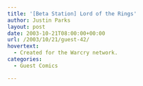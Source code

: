 ```yaml
---
title: '[Beta Station] Lord of the Rings'
author: Justin Parks
layout: post
date: 2003-10-21T08:00:00+00:00
url: /2003/10/21/guest-42/
hovertext:
  - Created for the Warcry network.
categories:
  - Guest Comics

---
```

